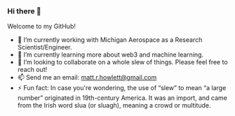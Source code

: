 ### Hi there 👋

Welcome to my GitHub!

- 🔭 I’m currently working with Michigan Aerospace as a Research Scientist/Engineer.
- 🌱 I’m currently learning more about web3 and machine learning.
- 👯 I’m looking to collaborate on a whole slew of things. Please feel free to reach out!
- 📫 Send me an email: matt.r.howlett@gmail.com
- ⚡ Fun fact: In case you're wondering, the use of “slew” to mean “a large number” originated in 19th-century America. It was an import, and came from the Irish word slua (or sluagh), meaning a crowd or multitude.
